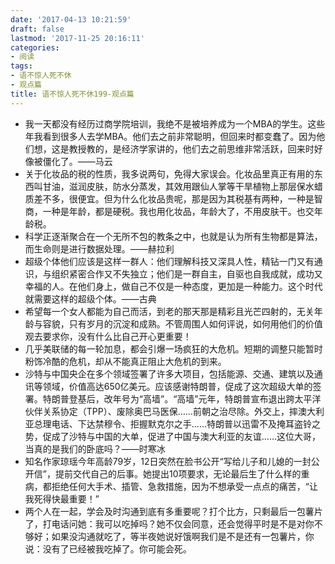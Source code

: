 ```yaml
---
date: '2017-04-13 10:21:59'
draft: false
lastmod: '2017-11-25 20:16:11'
categories:
- 阅读
tags:
- 语不惊人死不休
- 观点篇
title: 语不惊人死不休199-观点篇
---
```


- 我一天都没有经历过商学院培训，我绝不是被培养成为一个MBA的学生。这些年我看到很多人去学MBA。他们去之前非常聪明，但回来时都变蠢了。因为他们想，这是教授教的，是经济学家讲的，他们去之前思维非常活跃，回来时好像被僵化了。——马云
- 关于化妆品的税的性质，我多说两句，免得大家误会。化妆品里真正有用的东西叫甘油，滋润皮肤，防水分蒸发，其效用跟仙人掌等干旱植物上那层保水蜡质差不多，很便宜。但为什么化妆品贵呢，那是因为其税基有两种，一种是智商，一种是年龄，都是硬税。我也用化妆品，年龄大了，不用皮肤干。也交年龄税。
- 科学正逐渐聚合在一个无所不包的教条之中，也就是认为所有生物都是算法，而生命则是进行数据处理。——赫拉利
- 超级个体他们应该是这样一群人：他们理解科技又深具人性，精钻一门又有通识，与组织紧密合作又不失独立；他们是一群自主，自驱也自我成就，成功又幸福的人。在他们身上，做自己不仅是一种态度，更加是一种能力。这个时代就需要这样的超级个体。——古典
- 希望每一个女人都能为自己而活，到老的那天那是精彩且光芒四射的，无关年龄与容貌，只有岁月的沉淀和成熟。不管周围人如何评说，如何用他们的价值观去要求你，没有什么比自己开心更重要！
- 几乎美联储的每一轮加息，都会引爆一场疯狂的大危机。短期的调整只能暂时粉饰冷酷的危机，却从不能真正阻止大危机的到来。
- 沙特与中国央企在多个领域签署了许多大项目，包括能源、交通、建筑以及通讯等领域，价值高达650亿美元。应该感谢特朗普，促成了这次超级大单的签署。特朗普登基后，改年号为“高墙”。“高墙”元年，特朗普宣布退出跨太平洋伙伴关系协定（TPP）、废除奥巴马医保……前朝之治尽除。外交上，摔澳大利亚总理电话、下达禁穆令、拒握默克尔之手……特朗普以迅雷不及掩耳盗铃之势，促成了沙特与中国的大单，促进了中国与澳大利亚的友谊……这位大哥，当真的是我们的卧底吗？——时寒冰
- 知名作家琼瑶今年高龄79岁，12日突然在脸书公开“写给儿子和儿媳的一封公开信”，提前交代自己的后事。她提出10项要求，无论最后生了什么样的重病，都拒绝任何大手术、插管、急救措施，因为不想承受一点点的痛苦，“让我死得快最重要！”
- 两个人在一起，学会及时沟通到底有多重要呢？打个比方，只剩最后一包薯片了，打电话问她：我可以吃掉吗？她不仅会同意，还会觉得平时是不是对你不够好；如果没沟通就吃了，等半夜她说好饿啊我们是不是还有一包薯片，你说：没有了已经被我吃掉了。你可能会死。